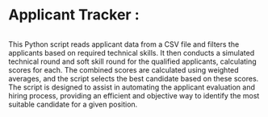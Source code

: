 # Applicant Tracker :

<div>
  <img src=""
</div>

This Python script reads applicant data from a CSV file and filters the applicants based on required technical skills. It then conducts a simulated technical round and soft skill round for the qualified applicants, calculating scores for each. The combined scores are calculated using weighted averages, and the script selects the best candidate based on these scores. The script is designed to assist in automating the applicant evaluation and hiring process, providing an efficient and objective way to identify the most suitable candidate for a given position.
